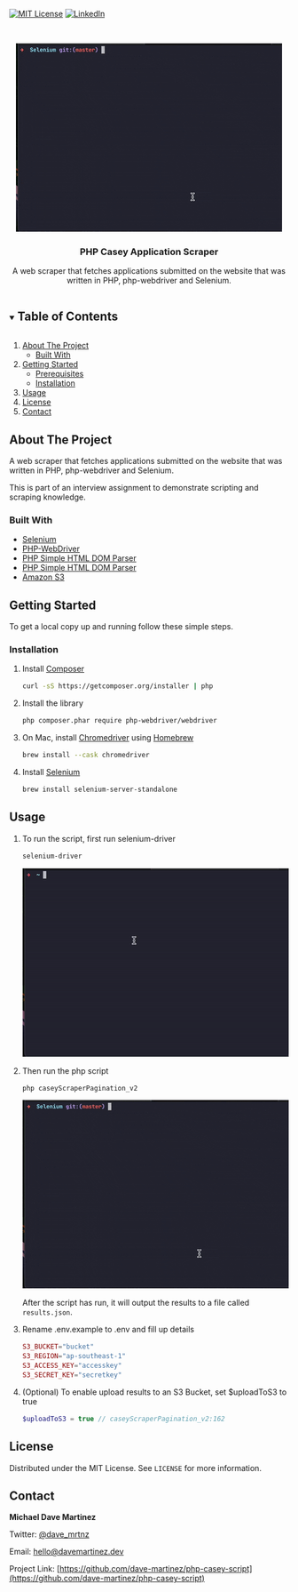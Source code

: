 [![MIT License][license-shield]][license-url]
[![LinkedIn][linkedin-shield]][linkedin-url]

<br />
<p align="center">
  <a href="https://github.com/dave-martinez/php-casey-script">
    <img src="images/usage-2.gif" alt="Logo">
  </a>

  <h3 align="center">PHP Casey Application Scraper</h3>

  <p align="center">
    A web scraper that fetches applications submitted on the website that was written in PHP, php-webdriver and Selenium.
    <br />
  </p>
</p>


<details open="open">
  <summary><h2 style="display: inline-block">Table of Contents</h2></summary>
  <ol>
    <li>
      <a href="#about-the-project">About The Project</a>
      <ul>
        <li><a href="#built-with">Built With</a></li>
      </ul>
    </li>
    <li>
      <a href="#getting-started">Getting Started</a>
      <ul>
        <li><a href="#prerequisites">Prerequisites</a></li>
        <li><a href="#installation">Installation</a></li>
      </ul>
    </li>
    <li><a href="#usage">Usage</a></li>
    <li><a href="#license">License</a></li>
    <li><a href="#contact">Contact</a></li>
  </ol>
</details>



## About The Project

A web scraper that fetches applications submitted on the website that was written in PHP, php-webdriver and Selenium.

This is part of an interview assignment to demonstrate scripting and scraping knowledge.

### Built With

* [Selenium](https://www.selenium.dev)
* [PHP-WebDriver](https://github.com/php-webdriver/php-webdriver)
* [PHP Simple HTML DOM Parser](https://simplehtmldom.sourceforge.io)
* [PHP Simple HTML DOM Parser](https://simplehtmldom.sourceforge.io)
* [Amazon S3](https://aws.amazon.com/s3/)


## Getting Started

To get a local copy up and running follow these simple steps.

### Installation

1. Install [Composer](https://www.google.com/search?client=safari&rls=en&q=composer&ie=UTF-8&oe=UTF-8)

   ```sh
   curl -sS https://getcomposer.org/installer | php  
   
   ```

2. Install the library

   ```sh
   php composer.phar require php-webdriver/webdriver
   ```

3. On Mac, install [Chromedriver](https://chromedriver.chromium.org) using [Homebrew](https://formulae.brew.sh)
   ```sh
   brew install --cask chromedriver
   ```

4. Install [Selenium](https://www.selenium.dev/downloads/)
   ```sh
   brew install selenium-server-standalone
   ```


## Usage

1. To run the script, first run selenium-driver
    ```sh
    selenium-driver
    ```
    <img src="images/usage-1.gif" alt="Logo">

2. Then run the php script
    ```sh
    php caseyScraperPagination_v2
    ```
    <img src="images/usage-2.gif" alt="Logo">

    After the script has run, it will output the results to a file called `results.json`.
3. Rename .env.example to .env and fill up details
    ```php
    S3_BUCKET="bucket"
    S3_REGION="ap-southeast-1"
    S3_ACCESS_KEY="accesskey"
    S3_SECRET_KEY="secretkey"
    ```
4. (Optional) To enable upload results to an S3 Bucket, set $uploadToS3 to true
    ```php
    $uploadToS3 = true // caseyScraperPagination_v2:162 
    ```

## License

Distributed under the MIT License. See `LICENSE` for more information.



## Contact

**Michael Dave Martinez**

Twitter: [@dave_mrtnz](https://twitter.com/dave_mrtnz)

Email: [hello@davemartinez.dev](mailto:hello@davemartinez.dev)

Project Link: [https://github.com/dave-martinez/php-casey-script](https://github.com/dave-martinez/php-casey-script)


[license-shield]: https://img.shields.io/github/license/dave-martinez/php-casey-script?style=for-the-badge
[license-url]: https://github.com/dave-martinez/php-casey-script/blob/master/LICENSE
[linkedin-shield]: https://img.shields.io/badge/-LinkedIn-black.svg?style=for-the-badge&logo=linkedin&colorB=555
[linkedin-url]: https://www.linkedin.com/in/michael-dave-martinez-73b0b281/